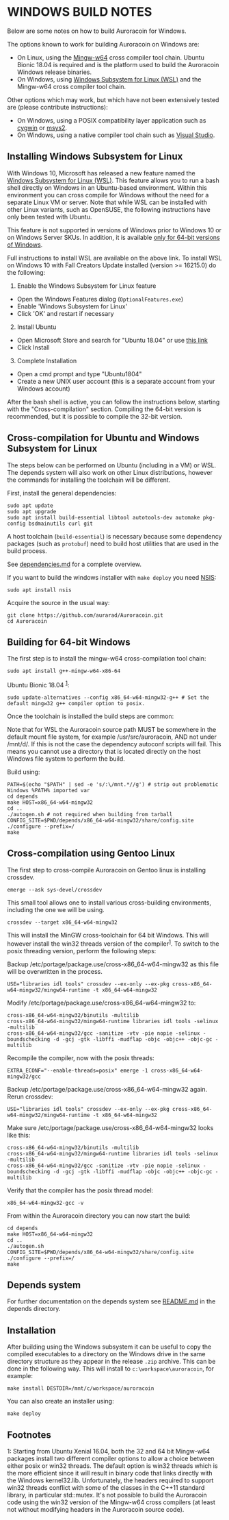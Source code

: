 WINDOWS BUILD NOTES
====================

Below are some notes on how to build Auroracoin for Windows.

The options known to work for building Auroracoin on Windows are:

* On Linux, using the [Mingw-w64](https://mingw-w64.org/doku.php) cross compiler tool chain. Ubuntu Bionic 18.04 is required
and is the platform used to build the Auroracoin Windows release binaries.
* On Windows, using [Windows
Subsystem for Linux (WSL)](https://msdn.microsoft.com/commandline/wsl/about) and the Mingw-w64 cross compiler tool chain.

Other options which may work, but which have not been extensively tested are (please contribute instructions):

* On Windows, using a POSIX compatibility layer application such as [cygwin](http://www.cygwin.com/) or [msys2](http://www.msys2.org/).
* On Windows, using a native compiler tool chain such as [Visual Studio](https://www.visualstudio.com).

Installing Windows Subsystem for Linux
---------------------------------------

With Windows 10, Microsoft has released a new feature named the [Windows
Subsystem for Linux (WSL)](https://msdn.microsoft.com/commandline/wsl/about). This
feature allows you to run a bash shell directly on Windows in an Ubuntu-based
environment. Within this environment you can cross compile for Windows without
the need for a separate Linux VM or server. Note that while WSL can be installed with
other Linux variants, such as OpenSUSE, the following instructions have only been
tested with Ubuntu.

This feature is not supported in versions of Windows prior to Windows 10 or on
Windows Server SKUs. In addition, it is available [only for 64-bit versions of
Windows](https://msdn.microsoft.com/en-us/commandline/wsl/install_guide).

Full instructions to install WSL are available on the above link.
To install WSL on Windows 10 with Fall Creators Update installed (version >= 16215.0) do the following:

1. Enable the Windows Subsystem for Linux feature
  * Open the Windows Features dialog (`OptionalFeatures.exe`)
  * Enable 'Windows Subsystem for Linux'
  * Click 'OK' and restart if necessary
2. Install Ubuntu
  * Open Microsoft Store and search for "Ubuntu 18.04" or use [this link](https://www.microsoft.com/store/productId/9N9TNGVNDL3Q)
  * Click Install
3. Complete Installation
  * Open a cmd prompt and type "Ubuntu1804"
  * Create a new UNIX user account (this is a separate account from your Windows account)

After the bash shell is active, you can follow the instructions below, starting
with the "Cross-compilation" section. Compiling the 64-bit version is
recommended, but it is possible to compile the 32-bit version.

Cross-compilation for Ubuntu and Windows Subsystem for Linux
------------------------------------------------------------

The steps below can be performed on Ubuntu (including in a VM) or WSL. The depends system
will also work on other Linux distributions, however the commands for
installing the toolchain will be different.

First, install the general dependencies:

    sudo apt update
    sudo apt upgrade
    sudo apt install build-essential libtool autotools-dev automake pkg-config bsdmainutils curl git

A host toolchain (`build-essential`) is necessary because some dependency
packages (such as `protobuf`) need to build host utilities that are used in the
build process.

See [dependencies.md](dependencies.md) for a complete overview.

If you want to build the windows installer with `make deploy` you need [NSIS](https://nsis.sourceforge.io/Main_Page):

    sudo apt install nsis

Acquire the source in the usual way:

    git clone https://github.com/aurarad/Auroracoin.git
    cd Auroracoin

## Building for 64-bit Windows

The first step is to install the mingw-w64 cross-compilation tool chain:

    sudo apt install g++-mingw-w64-x86-64

Ubuntu Bionic 18.04 <sup>[1](#footnote1)</sup>:

    sudo update-alternatives --config x86_64-w64-mingw32-g++ # Set the default mingw32 g++ compiler option to posix.

Once the toolchain is installed the build steps are common:

Note that for WSL the Auroracoin source path MUST be somewhere in the default mount file system, for
example /usr/src/auroracoin, AND not under /mnt/d/. If this is not the case the dependency autoconf scripts will fail.
This means you cannot use a directory that is located directly on the host Windows file system to perform the build.

Build using:

    PATH=$(echo "$PATH" | sed -e 's/:\/mnt.*//g') # strip out problematic Windows %PATH% imported var
    cd depends
    make HOST=x86_64-w64-mingw32
    cd ..
    ./autogen.sh # not required when building from tarball
    CONFIG_SITE=$PWD/depends/x86_64-w64-mingw32/share/config.site ./configure --prefix=/
    make

Cross-compilation using Gentoo Linux
------------------------------------

The first step to cross-compile Auroracoin on Gentoo linux is installing crossdev.

    emerge --ask sys-devel/crossdev

This small tool allows one to install various cross-building environments, including the one we will be using.

    crossdev --target x86_64-w64-mingw32

This will install the MinGW cross-toolchain for 64 bit Windows. This will however install the win32 threads version
of the compiler<sup>[1](#footnote1)</sup>. To switch to the posix threading version, perform the following steps:

Backup /etc/portage/package.use/cross-x86_64-w64-mingw32 as this file will be overwritten in the process.

    USE="libraries idl tools" crossdev --ex-only --ex-pkg cross-x86_64-w64-mingw32/mingw64-runtime -t x86_64-w64-mingw32

Modify /etc/portage/package.use/cross-x86_64-w64-mingw32 to:

    cross-x86_64-w64-mingw32/binutils -multilib
    cross-x86_64-w64-mingw32/mingw64-runtime libraries idl tools -selinux -multilib
    cross-x86_64-w64-mingw32/gcc -sanitize -vtv -pie nopie -selinux -boundschecking -d -gcj -gtk -libffi -mudflap -objc -objc++ -objc-gc -multilib

Recompile the compiler, now with the posix threads:

    EXTRA_ECONF="--enable-threads=posix" emerge -1 cross-x86_64-w64-mingw32/gcc

Backup /etc/portage/package.use/cross-x86_64-w64-mingw32 again. Rerun crossdev:

    USE="libraries idl tools" crossdev --ex-only --ex-pkg cross-x86_64-w64-mingw32/mingw64-runtime -t x86_64-w64-mingw32

Make sure /etc/portage/package.use/cross-x86_64-w64-mingw32 looks like this:

    cross-x86_64-w64-mingw32/binutils -multilib
    cross-x86_64-w64-mingw32/mingw64-runtime libraries idl tools -selinux -multilib
    cross-x86_64-w64-mingw32/gcc -sanitize -vtv -pie nopie -selinux -boundschecking -d -gcj -gtk -libffi -mudflap -objc -objc++ -objc-gc -multilib

Verify that the compiler has the posix thread model:

    x86_64-w64-mingw32-gcc -v

From within the Auroracoin directory you can now start the build:

    cd depends
    make HOST=x86_64-w64-mingw32
    cd ..
    ./autogen.sh
    CONFIG_SITE=$PWD/depends/x86_64-w64-mingw32/share/config.site ./configure --prefix=/
    make

## Depends system

For further documentation on the depends system see [README.md](../depends/README.md) in the depends directory.

Installation
-------------

After building using the Windows subsystem it can be useful to copy the compiled
executables to a directory on the Windows drive in the same directory structure
as they appear in the release `.zip` archive. This can be done in the following
way. This will install to `c:\workspace\auroracoin`, for example:

    make install DESTDIR=/mnt/c/workspace/auroracoin

You can also create an installer using:

    make deploy

Footnotes
---------

<a name="footnote1">1</a>: Starting from Ubuntu Xenial 16.04, both the 32 and 64 bit Mingw-w64 packages install two different
compiler options to allow a choice between either posix or win32 threads. The default option is win32 threads which is the more
efficient since it will result in binary code that links directly with the Windows kernel32.lib. Unfortunately, the headers
required to support win32 threads conflict with some of the classes in the C++11 standard library, in particular std::mutex.
It's not possible to build the Auroracoin code using the win32 version of the Mingw-w64 cross compilers (at least not without
modifying headers in the Auroracoin source code).
